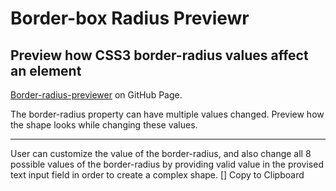 # Border-box Radius Previewr
## Preview how CSS3 border-radius values affect an element
[Border-radius-previewer](https://joviksdev.github.io/border-radius-previewer/) on GitHub Page.

The border-radius property can have multiple values changed. Preview how the shape looks while changing these values.<hr />
User can customize the value of the border-radius, and also change all 8 possible values of the border-radius by providing valid value in the provised text input field in order to create a complex shape.
[] Copy to Clipboard
